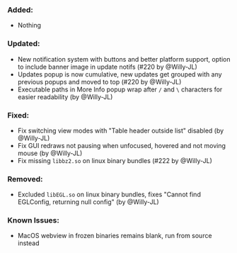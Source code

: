 ### Added:
- Nothing

### Updated:
- New notification system with buttons and better platform support, option to include banner image in update notifs (#220 by @Willy-JL)
- Updates popup is now cumulative, new updates get grouped with any previous popups and moved to top (#220 by @Willy-JL)
- Executable paths in More Info popup wrap after `/` and `\` characters for easier readability (by @Willy-JL)

### Fixed:
- Fix switching view modes with "Table header outside list" disabled (by @Willy-JL)
- Fix GUI redraws not pausing when unfocused, hovered and not moving mouse (by @Willy-JL)
- Fix missing `libbz2.so` on linux binary bundles (#222 by @Willy-JL)

### Removed:
- Excluded `libEGL.so` on linux binary bundles, fixes "Cannot find EGLConfig, returning null config" (by @Willy-JL)

### Known Issues:
- MacOS webview in frozen binaries remains blank, run from source instead
